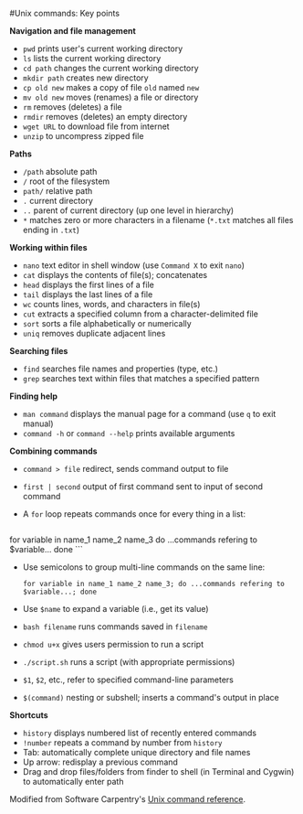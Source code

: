#Unix commands: Key points


**Navigation and file management**
*   `pwd` prints user's current working directory
*   `ls` lists the current working directory
*   `cd path` changes the current working directory
*   `mkdir path` creates new directory
*   `cp old new` makes a copy of file `old` named `new`
*   `mv old new` moves (renames) a file or directory
*   `rm` removes (deletes) a file
*   `rmdir` removes (deletes) an empty directory
*	`wget URL` to download file from internet
*	`unzip` to uncompress zipped file

**Paths**
*   `/path` absolute path
*   `/` root of the filesystem 
*   `path/` relative path
*   `.` current directory 
*	`..` parent of current directory (up one level in hierarchy)
*   `*` matches zero or more characters in a filename (`*.txt` matches all files ending in `.txt`)

**Working within files**
*   `nano` text editor in shell window (use `Command X` to exit `nano`)
*   `cat` displays the contents of file(s); concatenates
*   `head` displays the first lines of a file
*   `tail` displays the last lines of a file
*   `wc` counts lines, words, and characters in file(s)
*	`cut` extracts a specified column from a character-delimited file
*   `sort` sorts a file alphabetically or numerically
*	`uniq` removes duplicate adjacent lines

**Searching files**
*   `find` searches file names and properties (type, etc.)
*   `grep` searches text within files that matches a specified pattern

**Finding help**
*   `man command` displays the manual page for a command (use `q` to exit manual)
*	`command -h` or `command --help` prints available arguments

**Combining commands**
*   `command > file` redirect, sends command output to file
*   `first | second` output of first command sent to input of second command
*   A `for` loop repeats commands once for every thing in a list:

	```
  for variable in name_1 name_2 name_3
    do
      ...commands refering to $variable...
    done
	```
	
*   Use semicolons to group multi-line commands on the same line:

	`for variable in name_1 name_2 name_3; do ...commands refering to $variable...; done`

*   Use `$name` to expand a variable (i.e., get its value)
*   `bash filename` runs commands saved in `filename`
*	`chmod u+x` gives users permission to run a script
*	`./script.sh` runs a script (with appropriate permissions)
*   `$1`, `$2`, etc., refer to specified command-line parameters
*   `$(command)` nesting or subshell; inserts a command's output in place

**Shortcuts**
*   `history` displays numbered list of recently entered commands
*	`!number` repeats a command by number from `history`
*   Tab: automatically complete unique directory and file names
*   Up arrow: redisplay a previous command
*	Drag and drop files/folders from finder to shell (in Terminal and Cygwin) to automatically enter path

Modified from Software Carpentry's [Unix command reference](https://github.com/swcarpentry/bc/blob/gh-pages/novice/ref/01-shell.md).
